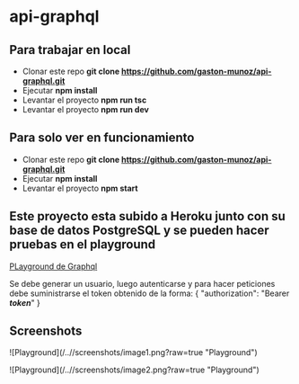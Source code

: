 # api-graphql

## Para trabajar en local

- Clonar este repo **git clone https://github.com/gaston-munoz/api-graphql.git**
- Ejecutar **npm install**
- Levantar el proyecto **npm run tsc**
- Levantar el proyecto **npm run dev**

## Para solo ver en funcionamiento

- Clonar este repo **git clone https://github.com/gaston-munoz/api-graphql.git**
- Ejecutar **npm install**
- Levantar el proyecto **npm start**

## Este proyecto esta subido a Heroku junto con su base de datos PostgreSQL y se pueden hacer pruebas en el playground 
[PLayground de Graphql](https://apollo-graphql-api.herokuapp.com/)

Se debe generar un usuario, luego autenticarse y para hacer peticiones debe suministrarse el token obtenido de la forma:
{
 "authorization": "Bearer ***token***"
}

## Screenshots

![Playground](/../<branch name>/screenshots/image1.png?raw=true "Playground")


![Playground](/../<branch name>/screenshots/image2.png?raw=true "Playground")
